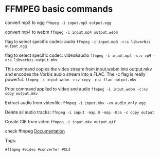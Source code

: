 # FFMPEG basic commands

convert mp3 to ogg
`ffmpeg -i input.mp3 output.ogg`

convert mp4 to webm
`ffmpeg -i input.mp4 output.webm`

flag to select specific codec: audio
`ffmpeg -i input.mp3 -c:a libvorbis output.ogg`

flag to select specific codec: video&audio
`ffmpeg -i input.mp4 -c:v vp9 -c:a libvorbis output.mkv`


This command copies the video stream from input.webm into output.mkv and encodes the Vorbis audio stream into a FLAC. The -c flag is really powerful.
`ffmpeg -i input.webm -c:v copy -c:a flac output.mkv`

Prior command applied to video and audio
`ffmpeg -i input.webm -c:av copy output.mkv`

Extract audio from videofile:
`ffmpeg -i input.mkv -vn audio_only.ogg`

Delete all audio tracks:
`ffmpeg -i input -map 0 -map -0:a -c copy output`

Create GIF from video
`ffmpeg -i input.mkv output.gif`

check ffmpeg [Documentation]

Tags:

    #ffmpeg #video #converter #CLI

[Documentation]: <https://ffmpeg.org/documentation.html>
